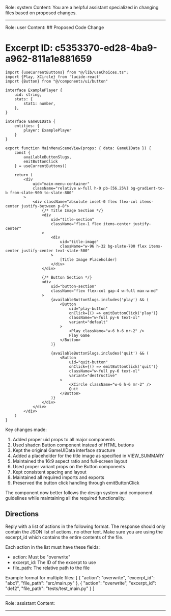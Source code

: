 Role: system
Content: You are a helpful assistant specialized in changing files based on proposed changes.
__________________
Role: user
Content: ## Proposed Code Change
# Excerpt ID: c5353370-ed28-4ba9-a962-811a1e881659
```tsx main_game/templates/MainMenuScene.tsx
import {useCurrentButtons} from "@/lib/useChoices.ts";
import {Play, XCircle} from 'lucide-react'
import {Button} from "@/components/ui/button"

interface ExamplePlayer {
    uid: string,
    stats: {
        stat1: number,
    },
}

interface GameUIData {
    entities: {
        player: ExamplePlayer
    }
}

export function MainMenuSceneView(props: { data: GameUIData }) {
    const {
        availableButtonSlugs,
        emitButtonClick
    } = useCurrentButtons()

    return (
        <div 
            uid="main-menu-container"
            className="relative w-full h-0 pb-[56.25%] bg-gradient-to-b from-slate-900 to-slate-800"
        >
            <div className="absolute inset-0 flex flex-col items-center justify-between p-8">
                {/* Title Image Section */}
                <div 
                    uid="title-section"
                    className="flex-1 flex items-center justify-center"
                >
                    <div 
                        uid="title-image"
                        className="w-96 h-32 bg-slate-700 flex items-center justify-center text-slate-500"
                    >
                        [Title Image Placeholder]
                    </div>
                </div>

                {/* Button Section */}
                <div 
                    uid="button-section"
                    className="flex flex-col gap-4 w-full max-w-md"
                >
                    {availableButtonSlugs.includes('play') && (
                        <Button
                            uid="play-button"
                            onClick={() => emitButtonClick('play')}
                            className="w-full py-6 text-xl"
                            variant="default"
                        >
                            <Play className="w-6 h-6 mr-2" />
                            Play Game
                        </Button>
                    )}

                    {availableButtonSlugs.includes('quit') && (
                        <Button
                            uid="quit-button"
                            onClick={() => emitButtonClick('quit')}
                            className="w-full py-6 text-xl"
                            variant="destructive"
                        >
                            <XCircle className="w-6 h-6 mr-2" />
                            Quit
                        </Button>
                    )}
                </div>
            </div>
        </div>
    )
}
```

Key changes made:
1. Added proper uid props to all major components
2. Used shadcn Button component instead of HTML buttons
3. Kept the original GameUIData interface structure
4. Added a placeholder for the title image as specified in VIEW_SUMMARY
5. Maintained the 16:9 aspect ratio and full-screen layout
6. Used proper variant props on the Button components
7. Kept consistent spacing and layout
8. Maintained all required imports and exports
9. Preserved the button click handling through emitButtonClick

The component now better follows the design system and component guidelines while maintaining all the required functionality.

## Directions
Reply with a list of actions in the following format. The response should only contain the JSON list of actions, no other text.
Make sure you are using the excerpt_id which contains the entire contents of the file.

Each action in the list must have these fields:
- action: Must be "overwrite"
- excerpt_id: The ID of the excerpt to use
- file_path: The relative path to the file

Example format for multiple files:
[
    {
        "action": "overwrite",
        "excerpt_id": "abc1",
        "file_path": "src/main.py"
    },
    {
        "action": "overwrite",
        "excerpt_id": "def2",
        "file_path": "tests/test_main.py"
    }
]
__________________
Role: assistant
Content: 
__________________
